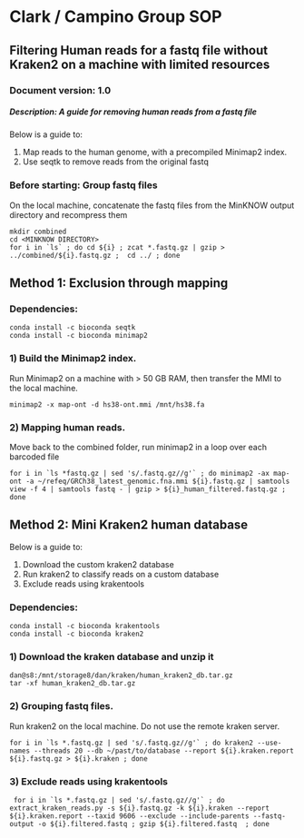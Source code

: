 # Clark / Campino Group SOP 
## Filtering Human reads for a fastq file without Kraken2 on a machine with limited resources
### Document version: 1.0
##### Description: A guide for removing human reads from a fastq file

Below is a guide to:
1) Map reads to the human genome, with a precompiled Minimap2 index.
2) Use seqtk to remove reads from the original fastq

### Before starting: Group fastq files

On the local machine, concatenate  the fastq files from the MinKNOW output directory and recompress them
    
    mkdir combined
    cd <MINKNOW DIRECTORY>
    for i in `ls` ; do cd ${i} ; zcat *.fastq.gz | gzip > ../combined/${i}.fastq.gz ;  cd ../ ; done

## Method 1: Exclusion through mapping

### Dependencies:
    conda install -c bioconda seqtk
    conda install -c bioconda minimap2


### 1) Build the Minimap2 index.

Run Minimap2 on a machine with > 50 GB RAM, then transfer the MMI to the local machine.

    minimap2 -x map-ont -d hs38-ont.mmi /mnt/hs38.fa


### 2) Mapping human reads.

Move back to the combined folder, run minimap2 in a loop over each barcoded file
    
    for i in `ls *fastq.gz | sed 's/.fastq.gz//g'` ; do minimap2 -ax map-ont -a ~/refeq/GRCh38_latest_genomic.fna.mmi ${i}.fastq.gz | samtools view -f 4 | samtools fastq - | gzip > ${i}_human_filtered.fastq.gz ; done


## Method 2: Mini Kraken2 human database

Below is a guide to:
1) Download the custom kraken2 database
2) Run kraken2 to classify reads on a custom database
3) Exclude reads using krakentools 

### Dependencies:
    conda install -c bioconda krakentools
    conda install -c bioconda kraken2


### 1) Download the kraken database and unzip it
    
    dan@s8:/mnt/storage8/dan/kraken/human_kraken2_db.tar.gz
    tar -xf human_kraken2_db.tar.gz
    
### 2) Grouping fastq files.

Run kraken2 on the local machine. Do not use the remote kraken server.
    
    for i in `ls *.fastq.gz | sed 's/.fastq.gz//g'` ; do kraken2 --use-names --threads 20 --db ~/past/to/database --report ${i}.kraken.report ${i}.fastq.gz > ${i}.kraken ; done

### 3) Exclude reads using krakentools
     for i in `ls *.fastq.gz | sed 's/.fastq.gz//g'` ; do extract_kraken_reads.py -s ${i}.fastq.gz -k ${i}.kraken --report ${i}.kraken.report --taxid 9606 --exclude --include-parents --fastq-output -o ${i}.filtered.fastq ; gzip ${i}.filtered.fastq  ; done
    
    
    